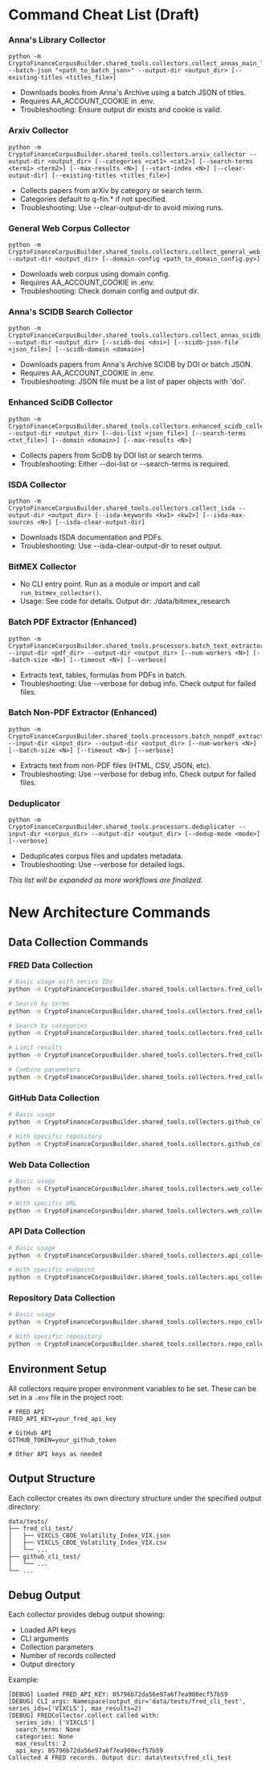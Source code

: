 # Command Cheat List (Draft)

### Anna's Library Collector
```
python -m CryptoFinanceCorpusBuilder.shared_tools.collectors.collect_annas_main_library --batch-json "<path_to_batch_json>" --output-dir <output_dir> [--existing-titles <titles_file>]
```
- Downloads books from Anna's Archive using a batch JSON of titles.
- Requires AA_ACCOUNT_COOKIE in .env.
- Troubleshooting: Ensure output dir exists and cookie is valid.

### Arxiv Collector
```
python -m CryptoFinanceCorpusBuilder.shared_tools.collectors.arxiv_collector --output-dir <output_dir> [--categories <cat1> <cat2>] [--search-terms <term1> <term2>] [--max-results <N>] [--start-index <N>] [--clear-output-dir] [--existing-titles <titles_file>]
```
- Collects papers from arXiv by category or search term.
- Categories default to q-fin.* if not specified.
- Troubleshooting: Use --clear-output-dir to avoid mixing runs.

### General Web Corpus Collector
```
python -m CryptoFinanceCorpusBuilder.shared_tools.collectors.collect_general_web_corpus --output-dir <output_dir> [--domain-config <path_to_domain_config.py>]
```
- Downloads web corpus using domain config.
- Requires AA_ACCOUNT_COOKIE in .env.
- Troubleshooting: Check domain config and output dir.

### Anna's SCIDB Search Collector
```
python -m CryptoFinanceCorpusBuilder.shared_tools.collectors.collect_annas_scidb_search --output-dir <output_dir> [--scidb-doi <doi>] [--scidb-json-file <json_file>] [--scidb-domain <domain>]
```
- Downloads papers from Anna's Archive SCIDB by DOI or batch JSON.
- Requires AA_ACCOUNT_COOKIE in .env.
- Troubleshooting: JSON file must be a list of paper objects with 'doi'.

### Enhanced SciDB Collector
```
python -m CryptoFinanceCorpusBuilder.shared_tools.collectors.enhanced_scidb_collector --output-dir <output_dir> [--doi-list <json_file>] [--search-terms <txt_file>] [--domain <domain>] [--max-results <N>]
```
- Collects papers from SciDB by DOI list or search terms.
- Troubleshooting: Either --doi-list or --search-terms is required.

### ISDA Collector
```
python -m CryptoFinanceCorpusBuilder.shared_tools.collectors.collect_isda --output-dir <output_dir> [--isda-keywords <kw1> <kw2>] [--isda-max-sources <N>] [--isda-clear-output-dir]
```
- Downloads ISDA documentation and PDFs.
- Troubleshooting: Use --isda-clear-output-dir to reset output.

### BitMEX Collector
- No CLI entry point. Run as a module or import and call `run_bitmex_collector()`.
- Usage: See code for details. Output dir: ./data/bitmex_research

### Batch PDF Extractor (Enhanced)
```
python -m CryptoFinanceCorpusBuilder.shared_tools.processors.batch_text_extractor_enhanced_prerefactor --input-dir <pdf_dir> --output-dir <output_dir> [--num-workers <N>] [--batch-size <N>] [--timeout <N>] [--verbose]
```
- Extracts text, tables, formulas from PDFs in batch.
- Troubleshooting: Use --verbose for debug info. Check output for failed files.

### Batch Non-PDF Extractor (Enhanced)
```
python -m CryptoFinanceCorpusBuilder.shared_tools.processors.batch_nonpdf_extractor_enhanced --input-dir <input_dir> --output-dir <output_dir> [--num-workers <N>] [--batch-size <N>] [--timeout <N>] [--verbose]
```
- Extracts text from non-PDF files (HTML, CSV, JSON, etc).
- Troubleshooting: Use --verbose for debug info. Check output for failed files.

### Deduplicator
```
python -m CryptoFinanceCorpusBuilder.shared_tools.processors.deduplicator --input-dir <corpus_dir> --output-dir <output_dir> [--dedup-mode <mode>] [--verbose]
```
- Deduplicates corpus files and updates metadata.
- Troubleshooting: Use --verbose for detailed logs.

*This list will be expanded as more workflows are finalized.*

# New Architecture Commands

## Data Collection Commands

### FRED Data Collection
```bash
# Basic usage with series IDs
python -m CryptoFinanceCorpusBuilder.shared_tools.collectors.fred_collector --output-dir data/tests/fred_cli_test --series-ids VIXCLS

# Search by terms
python -m CryptoFinanceCorpusBuilder.shared_tools.collectors.fred_collector --output-dir data/tests/fred_cli_test --search-terms "volatility" "inflation"

# Search by categories
python -m CryptoFinanceCorpusBuilder.shared_tools.collectors.fred_collector --output-dir data/tests/fred_cli_test --categories 95 32992

# Limit results
python -m CryptoFinanceCorpusBuilder.shared_tools.collectors.fred_collector --output-dir data/tests/fred_cli_test --max-results 5

# Combine parameters
python -m CryptoFinanceCorpusBuilder.shared_tools.collectors.fred_collector --output-dir data/tests/fred_cli_test --series-ids VIXCLS DTWEXBGS --search-terms volatility --max-results 2
```

### GitHub Data Collection
```bash
# Basic usage
python -m CryptoFinanceCorpusBuilder.shared_tools.collectors.github_collector --output-dir data/tests/github_cli_test

# With specific repository
python -m CryptoFinanceCorpusBuilder.shared_tools.collectors.github_collector --output-dir data/tests/github_cli_test --repo "bitcoin/bitcoin"
```

### Web Data Collection
```bash
# Basic usage
python -m CryptoFinanceCorpusBuilder.shared_tools.collectors.web_collector --output-dir data/tests/web_cli_test

# With specific URL
python -m CryptoFinanceCorpusBuilder.shared_tools.collectors.web_collector --output-dir data/tests/web_cli_test --url "https://example.com"
```

### API Data Collection
```bash
# Basic usage
python -m CryptoFinanceCorpusBuilder.shared_tools.collectors.api_collector --output-dir data/tests/api_cli_test

# With specific endpoint
python -m CryptoFinanceCorpusBuilder.shared_tools.collectors.api_collector --output-dir data/tests/api_cli_test --endpoint "v1/data"
```

### Repository Data Collection
```bash
# Basic usage
python -m CryptoFinanceCorpusBuilder.shared_tools.collectors.repo_collector --output-dir data/tests/repo_cli_test

# With specific repository
python -m CryptoFinanceCorpusBuilder.shared_tools.collectors.repo_collector --output-dir data/tests/repo_cli_test --repo "bitcoin/bitcoin"
```

## Environment Setup
All collectors require proper environment variables to be set. These can be set in a `.env` file in the project root:

```env
# FRED API
FRED_API_KEY=your_fred_api_key

# GitHub API
GITHUB_TOKEN=your_github_token

# Other API keys as needed
```

## Output Structure
Each collector creates its own directory structure under the specified output directory:

```
data/tests/
├── fred_cli_test/
│   ├── VIXCLS_CBOE_Volatility_Index_VIX.json
│   ├── VIXCLS_CBOE_Volatility_Index_VIX.csv
│   └── ...
├── github_cli_test/
│   └── ...
└── ...
```

## Debug Output
Each collector provides debug output showing:
- Loaded API keys
- CLI arguments
- Collection parameters
- Number of records collected
- Output directory

Example:
```
[DEBUG] Loaded FRED_API_KEY: 05796b72da56e97a6f7ea908ecf57b59
[DEBUG] CLI args: Namespace(output_dir='data/tests/fred_cli_test', series_ids=['VIXCLS'], max_results=2)
[DEBUG] FREDCollector.collect called with:
  series_ids: ['VIXCLS']
  search_terms: None
  categories: None
  max_results: 2
  api_key: 05796b72da56e97a6f7ea908ecf57b59
Collected 4 FRED records. Output dir: data\tests\fred_cli_test
```